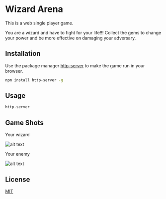# Wizard Arena
This is a web single player game.

You are a wizard and have to fight for your life!!!
Collect the gems to change your power and be more effective on damaging your adversary.


## Installation

Use the package manager [http-server](https://www.npmjs.com/package/http-server) to make the game run in your browser.

```bash
npm install http-server -g
```

## Usage

```python
http-server
```


## Game Shots

Your wizard

![alt text](https://github.com/larissastorck/wizard-arena/blob/master/sprites/wizard/good-wizard-water-left.png)

Your enemy

![alt text](https://github.com/larissastorck/wizard-arena/blob/master/sprites/wizard/evil-wizard-water-right.png)

## License
[MIT](https://choosealicense.com/licenses/mit/)
